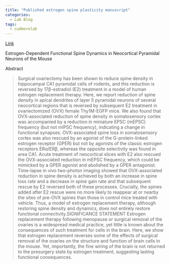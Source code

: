 ```yaml
---
title: "Published estrogen spine plasticity manuscript"
categories:
  - Lab Blog
tags:
  - cudmorelab
---
```


[Link](https://pubmed.ncbi.nlm.nih.gov/30992373/)

Estrogen-Dependent Functional Spine Dynamics in Neocortical Pyramidal Neurons of the Mouse

Abstract
> Surgical ovariectomy has been shown to reduce spine density in hippocampal CA1 pyramidal cells of rodents, and this reduction is reversed by 17β-estradiol (E2) treatment in a model of human estrogen replacement therapy. Here, we report reduction of spine density in apical dendrites of layer 5 pyramidal neurons of several neocortical regions that is reversed by subsequent E2 treatment in ovariectomized (OVX) female Thy1M-EGFP mice. We also found that OVX-associated reduction of spine density in somatosensory cortex was accompanied by a reduction in miniature EPSC (mEPSC) frequency (but not mIPSC frequency), indicating a change in functional synapses. OVX-associated spine loss in somatosensory cortex was also rescued by an agonist of the G-protein-linked estrogen receptor (GPER) but not by agonists of the classic estrogen receptors ERα/ERβ, whereas the opposite selectivity was found in area CA1. Acute treatment of neocortical slices with E2 also rescued the OVX-associated reduction in mEPSC frequency, which could be mimicked by a GPER agonist and abolished by a GPER antagonist. Time-lapse in vivo two-photon imaging showed that OVX-associated reduction in spine density is achieved by both an increase in spine loss rate and a decrease in spine gain rate and that subsequent rescue by E2 reversed both of these processes. Crucially, the spines added after E2 rescue were no more likely to reappear at or nearby the sites of pre-OVX spines than those in control mice treated with vehicle. Thus, a model of estrogen replacement therapy, although restoring spine density and dynamics, does not entirely restore functional connectivity.SIGNIFICANCE STATEMENT Estrogen replacement therapy following menopause or surgical removal of the ovaries is a widespread medical practice, yet little is known about the consequences of such treatment for cells in the brain. Here, we show that estrogen replacement reverses some of the effects of surgical removal of the ovaries on the structure and function of brain cells in the mouse. Yet, importantly, the fine wiring of the brain is not returned to the presurgery state by estrogen treatment, suggesting lasting functional consequences.
